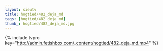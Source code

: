```yaml
--- 
layout: sieutv
title: hogtied/482_deja_md
tags: [hogtied/482_deja_md]
thumb_: hogtied/482_deja_md.jpg
---
```

{% include tvpro key="http://admin.fetishbox.com/_content/hogtied/482_deja_md.mp4" %} 
